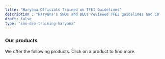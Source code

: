 ```yaml
---
title: "Haryana Officials Trained on TFEI Guidelines"
description : "Haryana's SNOs and DEOs reviewed TFEI guidelines and COTPA enforcement in a training session." 
draft: false
type: "sno-deo-training-haryana"
---
```


### Our products

We offer the following products. Click on a product to find more.